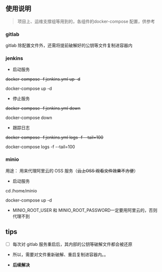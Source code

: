 ## 使用说明

> 项目上、运维支撑组等用到的，各组件的docker-compose 配置，供参考

### gitlab

gitlab 除配置文件外，还需将提前破解好的公钥等文件复制进容器内

### jenkins

- 启动服务

~~docker-compose -f jenkins.yml up -d~~

docker-compose up -d 

- 停止服务

~~docker-compose -f jenkins.yml down~~

docker-compose down 

- 跟踪日志

~~docker-compose -f jenkins.yml logs -f --tail=100~~

docker-compose logs -f --tail=100 

### minio

用途： 用来代理阿里云的 OSS 服务（~~云上OSS 观看文件效果不方便~~）

- 启动服务

cd /home/minio

docker-compose up -d 

- MINIO_ROOT_USER 和 MINIO_ROOT_PASSWORD一定要用阿里云的，否则代理不到

## tips

- [ ] 每次对 gitlab 服务重启后，其内部的公钥等破解文件都会被还原

- 所以，需要对文件重新破解、重启复制进容器内。。

- **后续解决**
